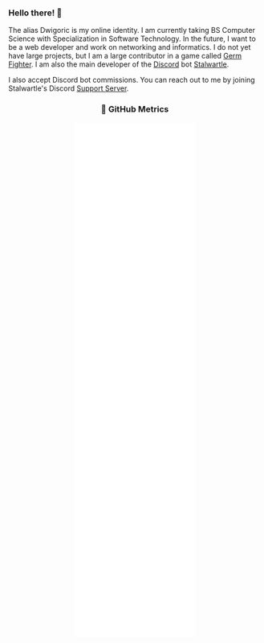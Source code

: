 ### Hello there! 👋 <!-- General Kenobi -->

The alias Dwigoric is my online identity. I am currently taking BS Computer Science with Specialization in Software Technology. In the future, I want to be a web developer and work on networking and informatics. I do not yet have large projects, but I am a large contributor in a game called [Germ Fighter](https://github.com/takomst/germ-fighter). I am also the main developer of the [Discord](https://discord.com) bot [Stalwartle](https://bit.ly/invite-stalwartle).


I also accept Discord bot commissions. You can reach out to me by joining Stalwartle's Discord [Support Server](https://discord.gg/KDWGvV8).

<h3 align="center"> 🌠 GitHub Metrics </h3>

<div align="center">
  <picture>
    <img src="/github-metrics.svg" alt="Dwigoric's GitHub metrics">
  </picture>
</div>
